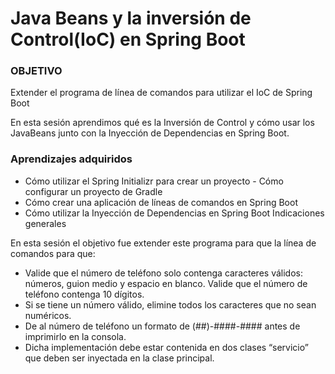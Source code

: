# Java Beans y la inversión de Control(IoC) en Spring Boot

### OBJETIVO

Extender el programa de línea de comandos para utilizar el IoC de Spring Boot

En esta sesión aprendimos qué es la Inversión de Control y cómo usar los
JavaBeans junto con la Inyección de Dependencias en Spring Boot.

### Aprendizajes adquiridos

- Cómo utilizar el Spring Initializr para crear un proyecto - Cómo configurar un
  proyecto de Gradle
- Cómo crear una aplicación de líneas de comandos en Spring Boot
- Cómo utilizar la Inyección de Dependencias en Spring Boot Indicaciones
  generales

En esta sesión el objetivo fue extender este programa para que la línea de
comandos para que:

- Valide que el número de teléfono solo contenga caracteres válidos: números,
  guion medio y espacio en blanco. Valide que el número de teléfono contenga 10
  dígitos.
- Si se tiene un número válido, elimine todos los caracteres que no sean
  numéricos.
- De al número de teléfono un formato de (##)-####-#### antes de imprimirlo en
  la consola.
- Dicha implementación debe estar contenida en dos clases “servicio” que deben
  ser inyectada en la clase principal.
